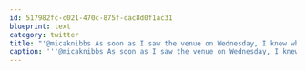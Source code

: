 ```yaml
---
id: 517982fc-c021-470c-875f-cac8d0f1ac31
blueprint: text
category: twitter
title: "'@micaknibbs As soon as I saw the venue on Wednesday, I knew what had to be done. @jvdw"
caption: '''@micaknibbs As soon as I saw the venue on Wednesday, I knew what had to be done. <span class="username username_linked">@<a href="https://twitter.com/jvdw" title="John van der Woude">jvdw</a></span>'
---
```

